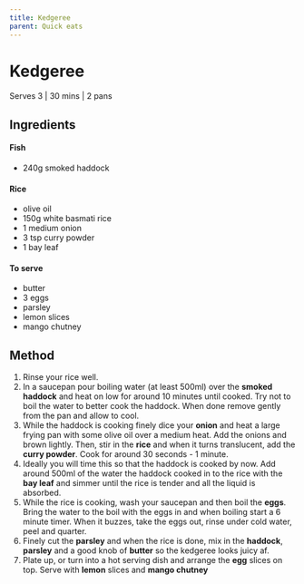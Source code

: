 ```yaml
---
title: Kedgeree
parent: Quick eats
---
```


# Kedgeree

Serves 3 \| 30 mins \| 2 pans

## Ingredients 

#### Fish

- 240g smoked haddock

#### Rice

- olive oil
- 150g white basmati rice
- 1 medium onion
- 3 tsp curry powder
- 1 bay leaf

#### To serve

- butter
- 3 eggs
- parsley
- lemon slices
- mango chutney

## Method

1. Rinse your rice well.
1. In a saucepan pour boiling water (at least 500ml) over the **smoked haddock** and heat on low for around 10 minutes until cooked. Try not to boil the water to better cook the haddock. When done remove gently from the pan and allow to cool.
1. While the haddock is cooking finely dice your **onion** and heat a large frying pan with some olive oil over a medium heat. Add the onions and brown lightly. Then, stir in the **rice** and when it turns translucent, add the **curry powder**. Cook for around 30 seconds - 1 minute.
1. Ideally you will time this so that the haddock is cooked by now. Add around 500ml of the water the haddock cooked in to the rice with the **bay leaf** and simmer until the rice is tender and all the liquid is absorbed.
1. While the rice is cooking, wash your saucepan and then boil the **eggs**. Bring the water to the boil with the eggs in and when boiling start a 6 minute timer. When it buzzes, take the eggs out, rinse under cold water, peel and quarter.
1. Finely cut the **parsley** and when the rice is done, mix in the **haddock**, **parsley** and a good knob of **butter** so the kedgeree looks juicy af.
1. Plate up, or turn into a hot serving dish and arrange the **egg** slices on top. Serve with **lemon** slices and **mango chutney** 